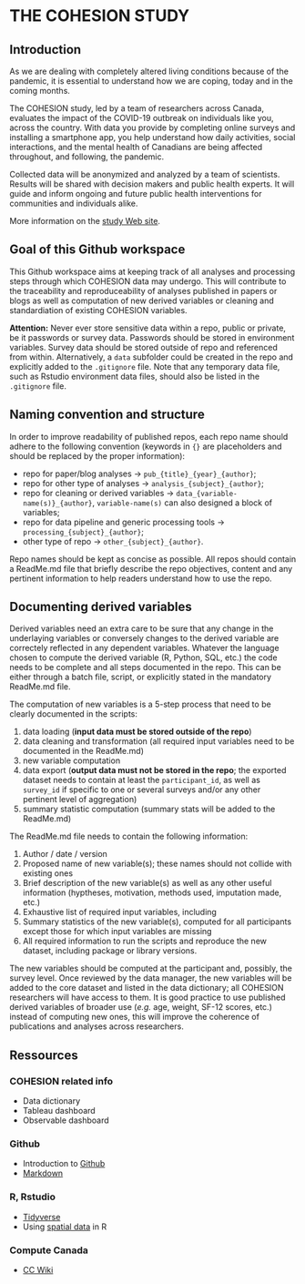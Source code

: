 # THE COHESION STUDY

## Introduction

As we are dealing with completely altered living conditions because of the pandemic, it is essential to understand how we are coping, today and in the coming months.  

The COHESION study, led by a team of researchers across Canada, evaluates the impact of the COVID-19 outbreak on individuals like you, across the country. With data you provide by completing online surveys and installing a smartphone app, you help understand how daily activities, social interactions, and the mental health of Canadians are being affected throughout, and following, the pandemic.

Collected data will be anonymized and analyzed by a team of scientists. Results will be shared with decision makers and public health experts. It will guide and inform ongoing and future public health interventions for communities and individuals alike.

More information on the [study Web site](https://cohesionstudy.ca).

## Goal of this Github workspace

This Github workspace aims at keeping track of all analyses and processing steps through which COHESION data may undergo. This will contribute to the traceability and reproduceability of analyses published in papers or blogs as well as computation of new derived variables or cleaning and standardiation of existing COHESION variables.

**Attention:** Never ever store sensitive data within a repo, public or private, be it passwords or survey data. Passwords should be stored in environment variables. Survey data should be stored outside of repo and referenced from within. Alternatively, a `data` subfolder could be created in the repo and explicitly added to the `.gitignore` file. Note that any temporary data file, such as Rstudio environment data files, should also be listed in the `.gitignore` file.

## Naming convention and structure

In order to improve readability of published repos, each repo name should adhere to the following convention (keywords in `{}` are placeholders and should be replaced by the proper information):
- repo for paper/blog analyses -> `pub_{title}_{year}_{author}`;
- repo for other type of analyses -> `analysis_{subject}_{author}`;
- repo for cleaning or derived variables -> `data_{variable-name(s)}_{author}`, `variable-name(s)` can also designed a block of variables;
- repo for data pipeline and generic processing tools -> `processing_{subject}_{author}`;
- other type of repo -> `other_{subject}_{author}`.

Repo names should be kept as concise as possible. All repos should contain a ReadMe.md file that briefly describe the repo objectives, content and any pertinent information to help readers understand how to use the repo.

## Documenting derived variables

Derived variables need an extra care to be sure that any change in the underlaying variables or conversely changes to the derived variable are correctely reflected in any dependent variables. Whatever the language chosen to compute the derived variable (R, Python, SQL, etc.) the code needs to be complete and all steps documented in the repo. This can be either through a batch file, script, or explicitly stated in the mandatory ReadMe.md file.

The computation of new variables is a 5-step process that need to be clearly documented in the scripts:
1. data loading (**input data must be stored outside of the repo**)
1. data cleaning and transformation (all required input variables need to be documented in the ReadMe.md)
1. new variable computation
1. data export (**output data must not be stored in the repo**; the exported dataset needs to contain at least the `participant_id`, as well as `survey_id` if specific to one or several surveys and/or any other pertinent level of aggregation)
1. summary statistic computation (summary stats will be added to the ReadMe.md)

The ReadMe.md file needs to contain the following information:
1. Author / date / version
1. Proposed name of new variable(s); these names should not collide with existing ones
1. Brief description of the new variable(s) as well as any other useful information (hyptheses, motivation, methods used, imputation made, etc.)
1. Exhaustive list of required input variables, including 
1. Summary statistics of the new variable(s), computed for all participants except those for which input variables are missing
1. All required information to run the scripts and reproduce the new dataset, including package or library versions.

The new variables should be computed at the participant and, possibly, the survey level. Once reviewed by the data manager, the new variables will be added to the core dataset and listed in the data dictionary; all COHESION researchers will have access to them. It is good practice to use published derived variables of broader use (_e.g._ age, weight, SF-12 scores, etc.) instead of computing new ones, this will improve the coherence of publications and analyses across researchers.

## Ressources

### COHESION related info

- Data dictionary
- Tableau dashboard
- Observable dashboard

### Github

- Introduction to [Github](https://www.atlassian.com/git)
- [Markdown](https://github.com/adam-p/markdown-here/wiki/Markdown-Cheatsheet)

### R, Rstudio

- [Tidyverse](https://www.tidyverse.org/)
- Using [spatial data](https://geocompr.robinlovelace.net/index.html) in R

### Compute Canada

- [CC Wiki](https://docs.computecanada.ca/wiki/Compute_Canada_Documentation)
